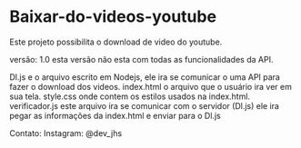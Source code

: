 # Baixar-do-videos-youtube
Este projeto possibilita o download de video do youtube.

versão: 1.0
esta versão não esta com todas as funcionalidades da API.

Dl.js e o arquivo escrito em Nodejs, ele ira se comunicar o uma API para fazer o download dos videos. 
index.html o arquivo que o usuário ira ver em sua tela. 
style.css onde contem os estilos usados na index.html.
verificador.js este arquivo ira se comunicar com o servidor (Dl.js) ele ira pegar as informações da index.html e enviar para o Dl.js

Contato: 
Instagram: @dev_jhs
